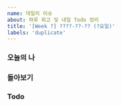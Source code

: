 ```yaml
---
name: 데일리 이슈
about: 하루 회고 및 내일 Todo 정리
title: '[Week ?] ????-??-?? (?요일)'
labels: 'duplicate'
---
```


### 오늘의 나

### 돌아보기

### Todo
